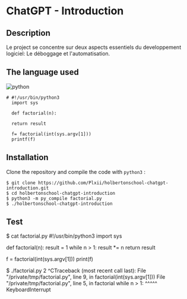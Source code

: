 # ChatGPT - Introduction

## Description
 
Le project se concentre sur deux aspects essentiels du developpement logiciel: Le déboggage et l'automatisation.

## The language used

![python](https://img.shields.io/badge/language-python-blue)

```
# #!/usr/bin/python3
  import sys

  def factorial(n):

  return result

  f= factorial(int(sys.argv[1]))
  printf(f)
```
## Installation

Clone the repository and compile the code with `python3` :

```
$ git clone https://github.com/Plxii/holbertonschool-chatgpt-introduction.git
$ cd holbertonschool-chatgpt-introduction
$ python3 -m py_compile factorial.py
$ ./holbertonschool-chatgpt-introduction
```
## Test

$ cat factorial.py
#!/usr/bin/python3
import sys

def factorial(n):
    result = 1
    while n > 1:
        result *= n
    return result

f = factorial(int(sys.argv[1]))
print(f)

$ ./factorial.py 2
^CTraceback (most recent call last):
  File "/private/tmp/factorial.py", line 9, in <module>
    factorial(int(sys.argv[1]))
  File "/private/tmp/factorial.py", line 5, in factorial
    while n > 1:
          ^^^^^
KeyboardInterrupt
```
